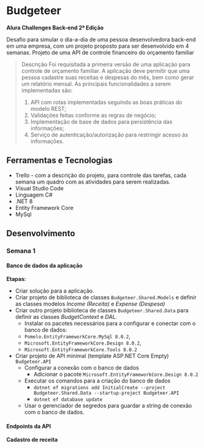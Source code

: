 # Budgeteer

**Alura Challenges Back-end 2ª Edição**

Desafio para simular o dia-a-dia de uma pessoa desenvolvedora back-end em uma empresa, com um projeto proposto para ser desenvolvido em 4 semanas.
Projeto de uma API de controle financeiro do orçamento familiar

> Descrição
> Foi requisitada a primeira versão de uma aplicação para controle de orçamento familiar. A aplicação deve permitir que uma pessoa cadastre suas receitas e despesas do mês, bem como gerar um relatório mensal.
> As principais funcionalidades a serem implementadas são:
> 1. API com rotas implementadas seguindo as boas práticas do modelo REST;
> 2. Validações feitas conforme as regras de negócio;
> 3. Implementação de base de dados para persistência das informações;
> 4. Serviço de autenticação/autorização para restringir acesso às informações.


## Ferramentas e Tecnologias
- Trello - com a descrição do projeto, para controle das tarefas, cada semana um quadro com as atividades para serem realizadas.
- Visual Studio Code
- Linguagem C#
- .NET 8
- Entity Framework Core
- MySql

## Desenvolvimento

### Semana 1

#### Banco de dados da aplicação

**Etapas:**

- Criar solução para a aplicação.
- Criar projeto de biblioteca de classes `Budgeteer.Shared.Models` e definir as classes modelos *Income (Receita)* e *Expense (Despesa)*
- Criar outro projeto biblioteca de classes `Budgeteer.Shared.Data` para definir as classes *BudgetContext* e *DAL*. 
  - Instalar os pacotes necessários para a configurar e conectar com o banco de dados: 
  - `Pomelo.EntityFrameworkCore.MySql 8.0.2`, 
  - `Microsoft.EntityFrameworkCore.Design 8.0.2`,
  - `Microsoft.EntityFrameworkCore.Tools 8.0.2`
- Criar projeto de API minimal (template ASP.NET Core Empty) `Budgeteer.API`
  - Configurar a conexão com o banco de dados
    - Adicionar o pacote `Microsoft.EntityFrameworkCore.Design 8.0.2`
  - Executar os comandos para a criação do banco de dados
    - `dotnet ef migrations add InitialCreate --project Budgeteer.Shared.Data --startup-project Budgeteer.API`
    - `dotnet ef database update`
  - Usar o gerenciador de segredos para guardar a string de conexão com o banco de dados.

#### Endpoints da API

**Cadastro de receita**